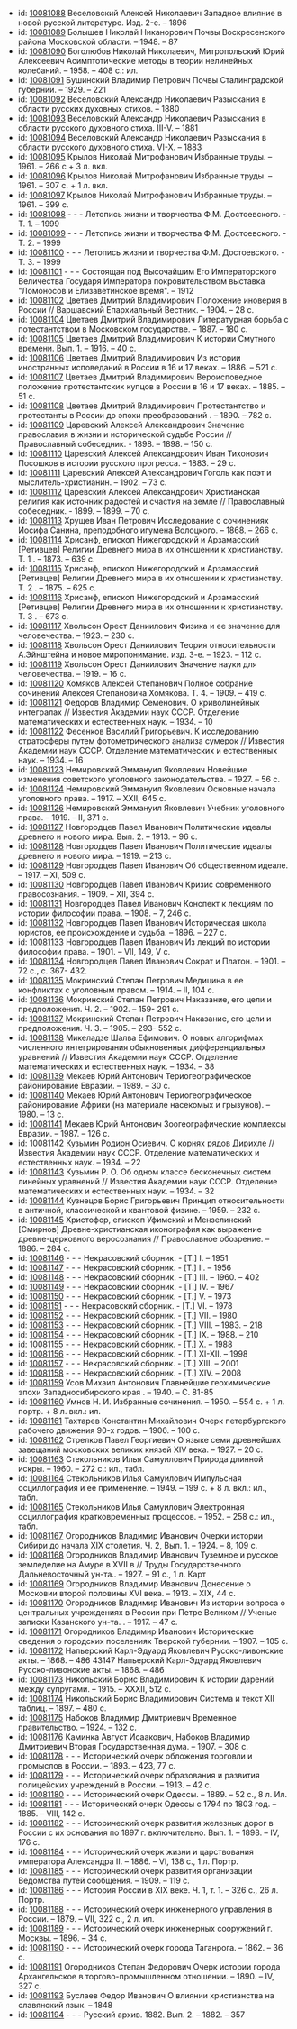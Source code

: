 <ul>
<li>id: <a href="http://books.e-heritage.ru/book/10081088">10081088</a>	Веселовский Алексей Николаевич Западное влияние в новой русской литературе. Изд. 2-e. – 1896</li>
<li>id: <a href="http://books.e-heritage.ru/book/10081089">10081089</a>	Болышев Николай Никанорович Почвы Воскресенского района Московской области. – 1948. – 87</li>
<li>id: <a href="http://books.e-heritage.ru/book/10081090">10081090</a>	Боголюбов Николай Николаевич, Митропольский Юрий Алексеевич Асимптотические методы в теории нелинейных колебаний. – 1958. – 408 с.: ил.</li>
<li>id: <a href="http://books.e-heritage.ru/book/10081091">10081091</a>	Бушинский Владимир Петрович Почвы Сталинградской губернии. – 1929. – 221</li>
<li>id: <a href="http://books.e-heritage.ru/book/10081092">10081092</a>	Веселовский Александр Николаевич Разыскания в области русских духовных стихов. – 1880</li>
<li>id: <a href="http://books.e-heritage.ru/book/10081093">10081093</a>	Веселовский Александр Николаевич Разыскания в области русского духовного стиха. III-V. – 1881</li>
<li>id: <a href="http://books.e-heritage.ru/book/10081094">10081094</a>	Веселовский Александр Николаевич Разыскания в области русского духовного стиха. VI-X. – 1883</li>
<li>id: <a href="http://books.e-heritage.ru/book/10081095">10081095</a>	Крылов Николай Митрофанович Избранные труды. – 1961. – 266 с + 3 л. вкл.</li>
<li>id: <a href="http://books.e-heritage.ru/book/10081096">10081096</a>	Крылов Николай Митрофанович Избранные труды. – 1961. – 307 с. + 1 л. вкл.</li>
<li>id: <a href="http://books.e-heritage.ru/book/10081097">10081097</a>	Крылов Николай Митрофанович Избранные труды. – 1961. – 399 с.</li>
<li>id: <a href="http://books.e-heritage.ru/book/10081098">10081098</a>	- - - Летопись жизни и творчества Ф.М. Достоевского. - Т. 1. – 1999</li>
<li>id: <a href="http://books.e-heritage.ru/book/10081099">10081099</a>	- - - Летопись жизни и творчества Ф.М. Достоевского. - Т. 2. – 1999</li>
<li>id: <a href="http://books.e-heritage.ru/book/10081100">10081100</a>	- - - Летопись жизни и творчества Ф.М. Достоевского. - Т. 3. – 1999</li>
<li>id: <a href="http://books.e-heritage.ru/book/10081101">10081101</a>	- - - Состоящая под Высочайшим Его Императорского Величества Государя Императора покровительством выставка "Ломоносов и Елизаветинское время". – 1912</li>
<li>id: <a href="http://books.e-heritage.ru/book/10081102">10081102</a>	Цветаев Дмитрий Владимирович Положение иноверия в России // Варшавский Епархиальный Вестник. – 1904. – 28 с.</li>
<li>id: <a href="http://books.e-heritage.ru/book/10081104">10081104</a>	Цветаев Дмитрий Владимирович Литературная борьба с потестантством в Московском государстве. – 1887. – 180 с.</li>
<li>id: <a href="http://books.e-heritage.ru/book/10081105">10081105</a>	Цветаев Дмитрий Владимирович К истории Смутного времени. Вып. 1. – 1916. – 40 с.</li>
<li>id: <a href="http://books.e-heritage.ru/book/10081106">10081106</a>	Цветаев Дмитрий Владимирович Из истории иностранных исповеданий в России в 16 и 17 веках. – 1886. – 521 с.</li>
<li>id: <a href="http://books.e-heritage.ru/book/10081107">10081107</a>	Цветаев Дмитрий Владимирович Вероисповедное положение протестантских купцов в России в 16 и 17 веках. – 1885. – 51 с.</li>
<li>id: <a href="http://books.e-heritage.ru/book/10081108">10081108</a>	Цветаев Дмитрий Владимирович Протестантство и протестанты в России до эпохи преобразований . – 1890. – 782 с.</li>
<li>id: <a href="http://books.e-heritage.ru/book/10081109">10081109</a>	Царевский Алексей Александрович Значение православия в жизни и исторической судьбе России // Православный собеседник. - 1898. – 1898. – 150 с.</li>
<li>id: <a href="http://books.e-heritage.ru/book/10081110">10081110</a>	Царевский Алексей Александрович Иван Тихонович Посошков в истории русского прогресса. – 1883. – 29 с.</li>
<li>id: <a href="http://books.e-heritage.ru/book/10081111">10081111</a>	Царевский Алексей Александрович Гоголь как поэт и мыслитель-христианин. – 1902. – 73 с.</li>
<li>id: <a href="http://books.e-heritage.ru/book/10081112">10081112</a>	Царевский Алексей Александрович Христианская религия как источник радостей и счастия на земле // Православный собеседник. - 1899. – 1899. – 70 с.</li>
<li>id: <a href="http://books.e-heritage.ru/book/10081113">10081113</a>	Хрущев Иван Петрович Исследование о сочинениях Иосифа Санина, преподобного игумена Волоцкого. – 1868. – 266 с.</li>
<li>id: <a href="http://books.e-heritage.ru/book/10081114">10081114</a>	Хрисанф, епископ Нижегородский и Арзамасский [Ретивцев] Религии Древнего мира в их отношении к христианству. Т. 1 . – 1873. – 639 с.</li>
<li>id: <a href="http://books.e-heritage.ru/book/10081115">10081115</a>	Хрисанф, епископ Нижегородский и Арзамасский [Ретивцев] Религии Древнего мира в их отношении к христианству. Т. 2 . – 1875. – 625 с.</li>
<li>id: <a href="http://books.e-heritage.ru/book/10081116">10081116</a>	Хрисанф, епископ Нижегородский и Арзамасский [Ретивцев] Религии Древнего мира в их отношении к христианству. Т. 3 . – 673 с.</li>
<li>id: <a href="http://books.e-heritage.ru/book/10081117">10081117</a>	Хвольсон Орест Даниилович Физика и ее значение для человечества. – 1923. – 230 с.</li>
<li>id: <a href="http://books.e-heritage.ru/book/10081118">10081118</a>	Хвольсон Орест Даниилович Теория относительности А.Эйнштейна и новое миропонимание. изд. 3-е. – 1923. – 112 с.</li>
<li>id: <a href="http://books.e-heritage.ru/book/10081119">10081119</a>	Хвольсон Орест Даниилович Значение науки для человечества. – 1919. – 16 с.</li>
<li>id: <a href="http://books.e-heritage.ru/book/10081120">10081120</a>	Хомяков Алексей Степанович Полное собрание сочинений Алексея Степановича Хомякова. Т. 4. – 1909. – 419 с.</li>
<li>id: <a href="http://books.e-heritage.ru/book/10081121">10081121</a>	Федоров Владимир Семенович. О криволинейных интегралах // Известия Академии наук СССР. Отделение математических и естественных наук. – 1934. – 10</li>
<li>id: <a href="http://books.e-heritage.ru/book/10081122">10081122</a>	Фесенков Василий Григорьевич. К исследованию стратосферы путем фотометрического анализа сумерок // Известия Академии наук СССР. Отделение математических и естественных наук. – 1934. – 16</li>
<li>id: <a href="http://books.e-heritage.ru/book/10081123">10081123</a>	Немировский Эммануил Яковлевич Новейшие изменения советского уголовного законодательства. – 1927. – 56 с.</li>
<li>id: <a href="http://books.e-heritage.ru/book/10081124">10081124</a>	Немировский Эммануил Яковлевич Основные начала уголовного права. – 1917. – XXII, 645 с.</li>
<li>id: <a href="http://books.e-heritage.ru/book/10081126">10081126</a>	Немировский Эммануил Яковлевич Учебник уголовного права. – 1919. – II, 371 с.</li>
<li>id: <a href="http://books.e-heritage.ru/book/10081127">10081127</a>	Новгородцев Павел Иванович Политические идеалы древнего и нового мира. Вып. 2. – 1913. – 96 с.</li>
<li>id: <a href="http://books.e-heritage.ru/book/10081128">10081128</a>	Новгородцев Павел Иванович Политические идеалы древнего и нового мира. – 1919. – 213 с.</li>
<li>id: <a href="http://books.e-heritage.ru/book/10081129">10081129</a>	Новгородцев Павел Иванович Об общественном идеале. – 1917. – XI, 509 с.</li>
<li>id: <a href="http://books.e-heritage.ru/book/10081130">10081130</a>	Новгородцев Павел Иванович Кризис современного правосознания. – 1909. – XII, 394 с.</li>
<li>id: <a href="http://books.e-heritage.ru/book/10081131">10081131</a>	Новгородцев Павел Иванович Конспект к лекциям по истории философии права. – 1908. – 7, 246 с.</li>
<li>id: <a href="http://books.e-heritage.ru/book/10081132">10081132</a>	Новгородцев Павел Иванович Историческая школа юристов, ее происхождение и судьба. – 1896. – 227 с.</li>
<li>id: <a href="http://books.e-heritage.ru/book/10081133">10081133</a>	Новгородцев Павел Иванович Из лекций по истории философии права. – 1901. – VII, 149, V с.</li>
<li>id: <a href="http://books.e-heritage.ru/book/10081134">10081134</a>	Новгородцев Павел Иванович Сократ и Платон. – 1901. – 72 с., с. 367- 432.</li>
<li>id: <a href="http://books.e-heritage.ru/book/10081135">10081135</a>	Мокринский Степан Петрович Медицина в ее конфликтах с уголовным правом. – 1914. – II, 104 с.</li>
<li>id: <a href="http://books.e-heritage.ru/book/10081136">10081136</a>	Мокринский Степан Петрович Наказание, его цели и предположения. Ч. 2. – 1902. – 159- 291 с.</li>
<li>id: <a href="http://books.e-heritage.ru/book/10081137">10081137</a>	Мокринский Степан Петрович Наказание, его цели и предположения. Ч. 3. – 1905. – 293- 552 с.</li>
<li>id: <a href="http://books.e-heritage.ru/book/10081138">10081138</a>	Микеладзе Шалва Ефимович. О новых алгорифмах численного интегрирования обыкновенных дифференциальных уравнений // Известия Академии наук СССР. Отделение математических и естественных наук. – 1934. – 38</li>
<li>id: <a href="http://books.e-heritage.ru/book/10081139">10081139</a>	Мекаев Юрий Антонович Териогеографическое районирование Евразии. – 1989. – 30 с.</li>
<li>id: <a href="http://books.e-heritage.ru/book/10081140">10081140</a>	Мекаев Юрий Антонович Териогеографическое районирование Африки (на материале насекомых и грызунов). – 1980. – 13 с.</li>
<li>id: <a href="http://books.e-heritage.ru/book/10081141">10081141</a>	Мекаев Юрий Антонович Зоогеографические комплексы Евразии. – 1987. – 126 с.</li>
<li>id: <a href="http://books.e-heritage.ru/book/10081142">10081142</a>	Кузьмин Родион Осиевич. О корнях рядов Дирихле // Известия Академии наук СССР. Отделение математических и естественных наук. – 1934. – 22</li>
<li>id: <a href="http://books.e-heritage.ru/book/10081143">10081143</a>	Кузьмин Р. О. Об одном классе бесконечных систем линейных уравнений // Известия Академии наук СССР. Отделение математических и естественных наук. – 1934. – 32</li>
<li>id: <a href="http://books.e-heritage.ru/book/10081144">10081144</a>	Кузнецов Борис Григорьевич Принцип относительности в античной, классической и квантовой физике. – 1959. – 232 с.</li>
<li>id: <a href="http://books.e-heritage.ru/book/10081145">10081145</a>	Христофор, епископ Уфимский и Мензелинский [Смирнов] Древне-христианская иконография как выражение древне-церковного веросознания // Православное обозрение. – 1886. – 284 с.</li>
<li>id: <a href="http://books.e-heritage.ru/book/10081146">10081146</a>	- - - Некрасовский сборник. - [Т.] I. – 1951</li>
<li>id: <a href="http://books.e-heritage.ru/book/10081147">10081147</a>	- - - Некрасовский сборник. - [Т.] II. – 1956</li>
<li>id: <a href="http://books.e-heritage.ru/book/10081148">10081148</a>	- - - Некрасовский сборник. - [Т.] III. – 1960. – 402</li>
<li>id: <a href="http://books.e-heritage.ru/book/10081149">10081149</a>	- - - Некрасовский сборник. - [Т.] IV. – 1967</li>
<li>id: <a href="http://books.e-heritage.ru/book/10081150">10081150</a>	- - - Некрасовский сборник. - [Т.] V. – 1973</li>
<li>id: <a href="http://books.e-heritage.ru/book/10081151">10081151</a>	- - - Некрасовский сборник. - [Т.] VI. – 1978</li>
<li>id: <a href="http://books.e-heritage.ru/book/10081152">10081152</a>	- - - Некрасовский сборник. - [Т.] VII. – 1980</li>
<li>id: <a href="http://books.e-heritage.ru/book/10081153">10081153</a>	- - - Некрасовский сборник. - [Т.] VIII. – 1983. – 218</li>
<li>id: <a href="http://books.e-heritage.ru/book/10081154">10081154</a>	- - - Некрасовский сборник. - [Т.] IX. – 1988. – 210</li>
<li>id: <a href="http://books.e-heritage.ru/book/10081155">10081155</a>	- - - Некрасовский сборник. - [Т.] X. – 1988</li>
<li>id: <a href="http://books.e-heritage.ru/book/10081156">10081156</a>	- - - Некрасовский сборник. - [Т.] XI-XII. – 1998</li>
<li>id: <a href="http://books.e-heritage.ru/book/10081157">10081157</a>	- - - Некрасовский сборник. - [Т.] XIII. – 2001</li>
<li>id: <a href="http://books.e-heritage.ru/book/10081158">10081158</a>	- - - Некрасовский сборник. - [Т.] XIV. – 2008</li>
<li>id: <a href="http://books.e-heritage.ru/book/10081159">10081159</a>	Усов Михаил Антонович Главнейшие геохимические эпохи Западносибирского края . – 1940. – С. 81-85</li>
<li>id: <a href="http://books.e-heritage.ru/book/10081160">10081160</a>	Умнов Н. И. Избранные сочинения. – 1950. – 554 с. + 1 л. портр. + 8 л. вкл.: ил.</li>
<li>id: <a href="http://books.e-heritage.ru/book/10081161">10081161</a>	Тахтарев Константин Михайлович Очерк петербургского рабочего движения 90-х годов. – 1906. – 100 с.</li>
<li>id: <a href="http://books.e-heritage.ru/book/10081162">10081162</a>	Стрелков Павел Георгиевич О языке семи древнейших завещаний московских великих князей XIV века. – 1927. – 20 с.</li>
<li>id: <a href="http://books.e-heritage.ru/book/10081163">10081163</a>	Стекольников Илья Самуилович Природа длинной искры. – 1960. – 272 с.: ил., табл.</li>
<li>id: <a href="http://books.e-heritage.ru/book/10081164">10081164</a>	Стекольников Илья Самуилович Импульсная осциллография и ее применение. – 1949. – 199 с. + 8 л. вкл.: ил., табл.</li>
<li>id: <a href="http://books.e-heritage.ru/book/10081165">10081165</a>	Стекольников Илья Самуилович Электронная осциллография кратковременных процессов. – 1952. – 258 с.: ил., табл.</li>
<li>id: <a href="http://books.e-heritage.ru/book/10081167">10081167</a>	Огородников Владимир Иванович Очерки истории Сибири до начала XIX столетия. Ч. 2, Вып. 1. – 1924. – 8, 109 с.</li>
<li>id: <a href="http://books.e-heritage.ru/book/10081168">10081168</a>	Огородников Владимир Иванович Туземное и русское земледелие на Амуре в XVII в // Труды Государственного Дальневосточный ун-та.. – 1927. – 91 с., 1 л. Карт</li>
<li>id: <a href="http://books.e-heritage.ru/book/10081169">10081169</a>	Огородников Владимир Иванович Донесение о Московии второй половины XVI века. – 1913. – XIX, 44 с.</li>
<li>id: <a href="http://books.e-heritage.ru/book/10081170">10081170</a>	Огородников Владимир Иванович Из истории вопроса о центральных учреждениях в России при Петре Великом // Ученые записки Казанского ун-та. . – 1917. – 47 с.</li>
<li>id: <a href="http://books.e-heritage.ru/book/10081171">10081171</a>	Огородников Владимир Иванович Исторические сведения о городских поселениях Тверской губернии. – 1907. – 105 с.</li>
<li>id: <a href="http://books.e-heritage.ru/book/10081172">10081172</a>	Напьерский Карл-Эдуард Яковлевич Русско-ливонские акты. – 1868. – 486 43147 Напьерский Карл-Эдуард Яковлевич Русско-ливонские акты. – 1868. – 486</li>
<li>id: <a href="http://books.e-heritage.ru/book/10081173">10081173</a>	Никольский Борис Владимирович К истории дарений между супругами. – 1915. – XXXII, 512 с.</li>
<li>id: <a href="http://books.e-heritage.ru/book/10081174">10081174</a>	Никольский Борис Владимирович Система и текст XII таблиц. – 1897. – 480 с.</li>
<li>id: <a href="http://books.e-heritage.ru/book/10081175">10081175</a>	Набоков Владимир Дмитриевич Временное правительство. – 1924. – 132 с.</li>
<li>id: <a href="http://books.e-heritage.ru/book/10081176">10081176</a>	Каминка Август Исаакович, Набоков Владимир Дмитриевич Вторая Государственная дума. – 1907. – 308 с.</li>
<li>id: <a href="http://books.e-heritage.ru/book/10081178">10081178</a>	- - - Исторический очерк обложения торговли и промыслов в России. – 1893. – 423, 77 c.</li>
<li>id: <a href="http://books.e-heritage.ru/book/10081179">10081179</a>	- - - Исторический очерк образования и развития полицейских учреждений в России. – 1913. – 42 с.</li>
<li>id: <a href="http://books.e-heritage.ru/book/10081180">10081180</a>	- - - Исторический очерк Одессы. – 1889. – 52 с., 8 л. Ил.</li>
<li>id: <a href="http://books.e-heritage.ru/book/10081181">10081181</a>	- - - Исторический очерк Одессы с 1794 по 1803 год. – 1885. – VIII, 142 с.</li>
<li>id: <a href="http://books.e-heritage.ru/book/10081182">10081182</a>	- - - Исторический очерк развития железных дорог в России с их основания по 1897 г. включительно. Вып. 1. – 1898. – IV, 176 c.</li>
<li>id: <a href="http://books.e-heritage.ru/book/10081184">10081184</a>	- - - Исторический очерк жизни и царствования императора Александра II. – 1886. – VI, 138 с., 1 л. Портр.</li>
<li>id: <a href="http://books.e-heritage.ru/book/10081185">10081185</a>	- - - Исторический очерк развития организации Ведомства путей сообщения. – 1909. – 119 с.</li>
<li>id: <a href="http://books.e-heritage.ru/book/10081186">10081186</a>	- - - История России в XIX веке. Ч. 1, т. 1. – 326 с., 26 л. Портр.</li>
<li>id: <a href="http://books.e-heritage.ru/book/10081188">10081188</a>	- - - Исторический очерк инженерного управления в России. – 1879. – VII, 322 с., 2 л. ил.</li>
<li>id: <a href="http://books.e-heritage.ru/book/10081189">10081189</a>	- - - Исторический очерк инженерных сооружений г. Москвы. – 1896. – 34 с.</li>
<li>id: <a href="http://books.e-heritage.ru/book/10081190">10081190</a>	- - - Исторический очерк города Таганрога. – 1862. – 36 с.</li>
<li>id: <a href="http://books.e-heritage.ru/book/10081191">10081191</a>	Огородников Степан Федорович Очерк истории города Архангельское в торгово-промышленном отношении. – 1890. – IV, 327 с.</li>
<li>id: <a href="http://books.e-heritage.ru/book/10081193">10081193</a>	Буслаев Федор Иванович О влиянии христианства на славянский язык. – 1848</li>
<li>id: <a href="http://books.e-heritage.ru/book/10081194">10081194</a>	- - - Русский архив. 1882. Вып. 2. – 1882. – 357</li>
</ul>
